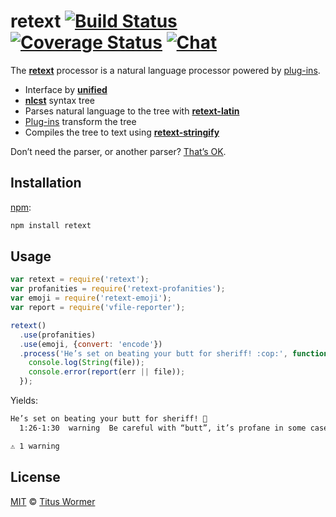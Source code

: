 # retext [![Build Status][build-badge]][build-status] [![Coverage Status][coverage-badge]][coverage-status] [![Chat][chat-badge]][chat]

The [**retext**][retext] processor is a natural language processor
powered by [plug-ins][plugins].

*   Interface by [**unified**][unified]
*   [**nlcst**][nlcst] syntax tree
*   Parses natural language to the tree with [**retext-latin**][latin]
*   [Plug-ins][plugins] transform the tree
*   Compiles the tree to text using [**retext-stringify**][stringify]

Don’t need the parser, or another parser?  [That’s OK][unified-usage].

## Installation

[npm][]:

```bash
npm install retext
```

## Usage

```js
var retext = require('retext');
var profanities = require('retext-profanities');
var emoji = require('retext-emoji');
var report = require('vfile-reporter');

retext()
  .use(profanities)
  .use(emoji, {convert: 'encode'})
  .process('He’s set on beating your butt for sheriff! :cop:', function (err, file) {
    console.log(String(file));
    console.error(report(err || file));
  });
```

Yields:

```txt
He’s set on beating your butt for sheriff! 👮
  1:26-1:30  warning  Be careful with “butt”, it’s profane in some cases  butt  retext-profanities

⚠ 1 warning
```

## License

[MIT][license] © [Titus Wormer][author]

<!-- Definitions -->

[build-badge]: https://img.shields.io/travis/wooorm/retext.svg

[build-status]: https://travis-ci.org/wooorm/retext

[coverage-badge]: https://img.shields.io/codecov/c/github/wooorm/retext.svg

[coverage-status]: https://codecov.io/github/wooorm/retext

[chat-badge]: https://img.shields.io/gitter/room/wooorm/retext.svg

[chat]: https://gitter.im/wooorm/retext

[license]: https://github.com/wooorm/retext/blob/master/LICENSE

[author]: http://wooorm.com

[npm]: https://docs.npmjs.com/cli/install

[retext]: https://github.com/wooorm/retext

[unified]: https://github.com/wooorm/unified

[nlcst]: https://github.com/wooorm/nlcst

[latin]: https://github.com/wooorm/retext/blob/master/packages/retext-latin

[stringify]: https://github.com/wooorm/retext/blob/master/packages/retext-stringify

[plugins]: https://github.com/wooorm/retext/blob/master/doc/plugins.md

[unified-usage]: https://github.com/wooorm/unified#usage
